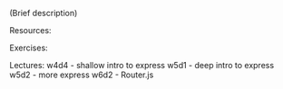 (Brief description)

Resources:

Exercises:

Lectures:
	w4d4  - shallow intro to express
	w5d1  - deep intro to express
	w5d2  - more express
	w6d2  - Router.js